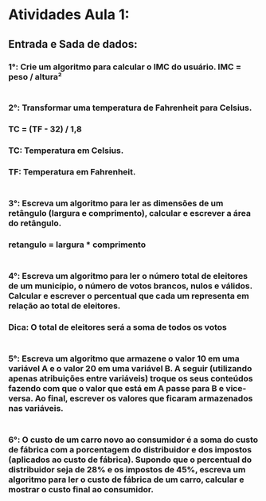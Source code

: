 # Atividades Aula 1:

## Entrada e Sada de dados:
<h3>
1°: Crie um algoritmo para calcular o IMC do usuário.
IMC = peso / altura²
<br><br>

<h3>
2°: Transformar uma temperatura de Fahrenheit para Celsius.
<h3>
  TC = (TF - 32) / 1,8
<h3>
  TC: Temperatura em Celsius.
<h3> 
  TF: Temperatura em Fahrenheit.
<br><br>

<h3>
3°: Escreva um algoritmo para ler as dimensões de um retângulo (largura e comprimento), calcular e escrever a área do retângulo.
<h3>
  retangulo = largura * comprimento
<br><br>

<h3>
4°: Escreva um algoritmo para ler o número total de eleitores de um município, o número de votos brancos, nulos e válidos. Calcular e escrever o percentual que cada um representa em relação ao total de eleitores.
<h3>
  Dica: O total de eleitores será a soma de todos os votos
<br><br>

<h3>
5°: Escreva um algoritmo que armazene o valor 10 em uma variável A e o valor 20 em uma variável B. A seguir (utilizando apenas atribuições entre variáveis) troque os seus conteúdos fazendo com que o valor que está em A passe para B e vice-versa. Ao final, escrever os valores que ficaram armazenados nas variáveis.
<br><br>

<h3>
6°: O custo de um carro novo ao consumidor é a soma do custo de fábrica com a porcentagem do distribuidor e dos impostos (aplicados ao custo de fábrica). Supondo que o percentual do distribuidor seja de 28% e os impostos de 45%, escreva um algoritmo para ler o custo de fábrica de um carro, calcular e mostrar o custo final ao consumidor. 
